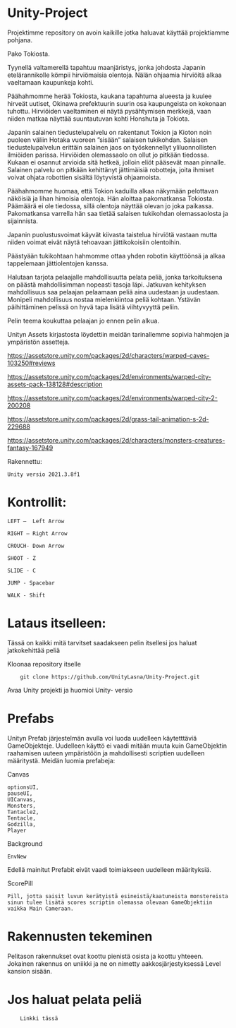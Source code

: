 # Unity-Project

Projektimme repository on avoin kaikille jotka haluavat käyttää projektiamme pohjana. 

Pako Tokiosta. 

 

Tyynellä valtamerellä tapahtuu maanjäristys, jonka johdosta Japanin etelärannikolle kömpii hirviömaisia olentoja. Nälän ohjaamia hirviöitä alkaa vaeltamaan kaupunkeja kohti.  

Päähahmomme herää Tokiosta, kaukana tapahtuma alueesta ja kuulee hirveät uutiset, Okinawa prefektuurin suurin osa kaupungeista on kokonaan tuhottu. Hirviöiden vaeltaminen ei näytä pysähtymisen merkkejä, vaan niiden matkaa näyttää suuntautuvan kohti Honshuta ja Tokiota.  

Japanin salainen tiedustelupalvelu on rakentanut Tokion ja Kioton noin puoleen väliin Hotaka vuoreen ”sisään” salaisen tukikohdan. Salaisen tiedustelupalvelun erittäin salainen jaos on työskennellyt yliluonnollisten ilmiöiden parissa. Hirviöiden olemassaolo on ollut jo pitkään tiedossa. Kukaan ei osannut arvioida sitä hetkeä, jolloin eliöt pääsevät maan pinnalle. Salainen palvelu on pitkään kehittänyt jättimäisiä robotteja, joita ihmiset voivat ohjata robottien sisältä löytyvistä ohjaamoista.  

Päähahmomme huomaa, että Tokion kaduilla alkaa näkymään pelottavan näköisiä ja lihan himoisia olentoja. Hän aloittaa pakomatkansa Tokiosta. Päämäärä ei ole tiedossa, sillä olentoja näyttää olevan jo joka paikassa. Pakomatkansa varrella hän saa tietää salaisen tukikohdan olemassaolosta ja sijainnista.  

Japanin puolustusvoimat käyvät kiivasta taistelua hirviötä vastaan mutta niiden voimat eivät näytä tehoavaan jättikokoisiin olentoihin. 

Päästyään tukikohtaan hahmomme ottaa yhden robotin käyttöönsä ja alkaa tappelemaan jättiolentojen kanssa.  

 


Halutaan tarjota pelaajalle mahdollisuutta pelata peliä, jonka tarkoituksena on päästä mahdollisimman nopeasti tasoja läpi. Jatkuvan kehityksen mahdollisuus saa pelaajan pelaamaan peliä aina uudestaan ja uudestaan. Monipeli mahdollisuus nostaa mielenkiintoa peliä kohtaan. Ystävän päihittäminen pelissä on hyvä tapa lisätä viihtyvyyttä peliin. 

Pelin teema koukuttaa pelaajan jo ennen pelin alkua. 

 

 

 

 

 

 

Unityn Assets kirjastosta löydettiin meidän tarinallemme sopivia hahmojen ja ympäristön assetteja.  

https://assetstore.unity.com/packages/2d/characters/warped-caves-103250#reviews 

https://assetstore.unity.com/packages/2d/environments/warped-city-assets-pack-138128#description 

https://assetstore.unity.com/packages/2d/environments/warped-city-2-200208 

https://assetstore.unity.com/packages/2d/grass-tail-animation-s-2d-229688

https://assetstore.unity.com/packages/2d/characters/monsters-creatures-fantasy-167949



Rakennettu:   

	Unity versio 2021.3.8f1 

# Kontrollit:	

	LEFT –  Left Arrow 

	RIGHT – Right Arrow

	CROUCH- Down Arrow

	SHOOT - Z 

	SLIDE - C 

	JUMP - Spacebar 
		
	WALK - Shift
 


# Lataus itselleen:  

Tässä on kaikki mitä tarvitset saadakseen pelin itsellesi jos haluat jatkokehittää peliä 

Kloonaa repository itselle 

        git clone https://github.com/UnityLasna/Unity-Project.git 

Avaa Unity projekti ja huomioi Unity- versio 

# Prefabs
Unityn Prefab järjestelmän avulla voi luoda uudelleen käytetttäviä GameObjekteje. Uudelleen käyttö ei vaadi mitään muuta kuin GameObjektin raahamisen uuteen ympäristöön ja mahdollisesti scriptien uudelleen määritystä.
Meidän luomia prefabeja: 

Canvas

    optionsUI,
    pauseUI, 
    UICanvas,
    Monsters,
    Tantacle2,
    Tentacle,
    Godzilla,
    Player

Background
	
	EnvNew
	
Edellä mainitut Prefabit eivät vaadi toimiakseen uudelleen määrityksiä.

ScorePill

	Pill, jotta saisit luvun kerätyistä esineistä/kaatuneista monstereista sinun tulee lisätä scores scriptin olemassa olevaan GameObjektiin vaikka Main Cameraan. 
# Rakennusten tekeminen

Pelitason rakennukset ovat koottu pienistä osista ja koottu yhteeen. Jokainen rakennus on uniikki ja ne on nimetty aakkosjärjestyksessä Level kansion sisään. 

# Jos haluat pelata peliä  

	    Linkki tässä      
